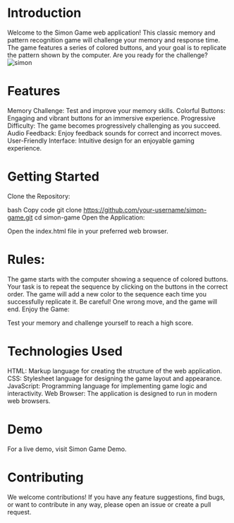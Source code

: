 # Introduction
Welcome to the Simon Game web application! This classic memory and pattern recognition game will challenge your memory and response time. The game features a series of colored buttons, and your goal is to replicate the pattern shown by the computer. Are you ready for the challenge?
![simon](https://github.com/Nitesh1255/Simon-game/assets/119393883/39794e51-53df-413f-81ab-9f6eebcc7c1f)

#  Features
Memory Challenge: Test and improve your memory skills.
Colorful Buttons: Engaging and vibrant buttons for an immersive experience.
Progressive Difficulty: The game becomes progressively challenging as you succeed.
Audio Feedback: Enjoy feedback sounds for correct and incorrect moves.
User-Friendly Interface: Intuitive design for an enjoyable gaming experience.
#  Getting Started
Clone the Repository:

bash
Copy code
git clone https://github.com/your-username/simon-game.git
cd simon-game
Open the Application:

Open the index.html file in your preferred web browser.
# Rules:

The game starts with the computer showing a sequence of colored buttons.
Your task is to repeat the sequence by clicking on the buttons in the correct order.
The game will add a new color to the sequence each time you successfully replicate it.
Be careful! One wrong move, and the game will end.
Enjoy the Game:

Test your memory and challenge yourself to reach a high score.
# Technologies Used
HTML: Markup language for creating the structure of the web application.
CSS: Stylesheet language for designing the game layout and appearance.
JavaScript: Programming language for implementing game logic and interactivity.
Web Browser: The application is designed to run in modern web browsers.
#  Demo
For a live demo, visit Simon Game Demo.

#  Contributing
We welcome contributions! If you have any feature suggestions, find bugs, or want to contribute in any way, please open an issue or create a pull request.
